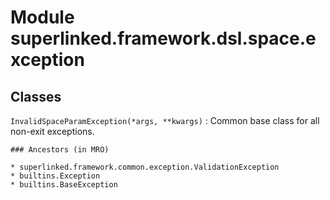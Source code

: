 Module superlinked.framework.dsl.space.exception
================================================

Classes
-------

`InvalidSpaceParamException(*args, **kwargs)`
:   Common base class for all non-exit exceptions.

    ### Ancestors (in MRO)

    * superlinked.framework.common.exception.ValidationException
    * builtins.Exception
    * builtins.BaseException
